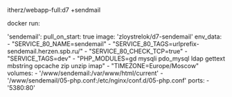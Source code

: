 itherz/webapp-full:d7 +sendmail

docker run:

'sendemail':
    pull_on_start: true
    image: 'zloystrelok/d7-sendemail'
    env_data:
      - "SERVICE_80_NAME=sendemail"
      - "SERVICE_80_TAGS=urlprefix-sendemail.herzen.spb.ru/"
      - "SERVICE_80_CHECK_TCP=true"
      - "SERVICE_TAGS=dev"
      - "PHP_MODULES=gd mysqli pdo_mysql ldap gettext mbstring opcache zip unzip imap"
      - "TIMEZONE=Europe/Moscow"
    volumes:
      - '/www/sendemail:/var/www/html/current'
      - '/www/sendemail/05-php.conf:/etc/nginx/conf.d/05-php.conf'
    ports:
      - '5380:80'
